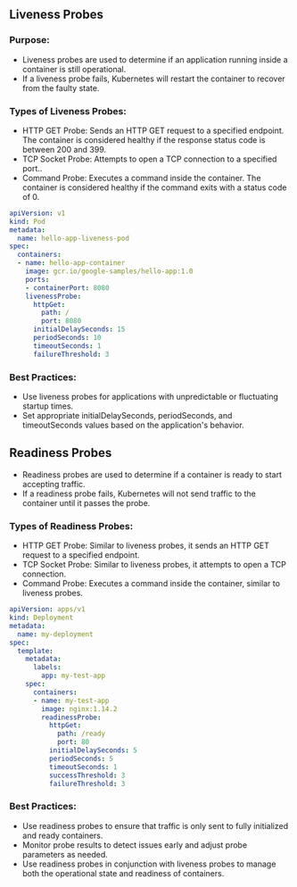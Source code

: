 ## Liveness Probes
### Purpose:
- Liveness probes are used to determine if an application running inside a container is still operational. 
- If a liveness probe fails, Kubernetes will restart the container to recover from the faulty state.

### Types of Liveness Probes:
- HTTP GET Probe: Sends an HTTP GET request to a specified endpoint. The container is considered healthy if the response status code is between 200 and 399.
- TCP Socket Probe: Attempts to open a TCP connection to a specified port..
- Command Probe: Executes a command inside the container. The container is considered healthy if the command exits with a status code of 0.

```yaml
apiVersion: v1
kind: Pod
metadata:
  name: hello-app-liveness-pod
spec:
  containers:
  - name: hello-app-container
    image: gcr.io/google-samples/hello-app:1.0
    ports:
    - containerPort: 8080
    livenessProbe:
      httpGet:
        path: /
        port: 8080
      initialDelaySeconds: 15
      periodSeconds: 10
      timeoutSeconds: 1
      failureThreshold: 3
```
### Best Practices:
- Use liveness probes for applications with unpredictable or fluctuating startup times.
- Set appropriate initialDelaySeconds, periodSeconds, and timeoutSeconds values based on the application's behavior.

## Readiness Probes
- Readiness probes are used to determine if a container is ready to start accepting traffic. 
- If a readiness probe fails, Kubernetes will not send traffic to the container until it passes the probe.
### Types of Readiness Probes:
- HTTP GET Probe: Similar to liveness probes, it sends an HTTP GET request to a specified endpoint.
- TCP Socket Probe: Similar to liveness probes, it attempts to open a TCP connection.
- Command Probe: Executes a command inside the container, similar to liveness probes.

```yaml
apiVersion: apps/v1
kind: Deployment
metadata:
  name: my-deployment
spec:
  template:
    metadata:
      labels:
        app: my-test-app
    spec:
      containers:
      - name: my-test-app
        image: nginx:1.14.2
        readinessProbe:
          httpGet:
            path: /ready
            port: 80
          initialDelaySeconds: 5
          periodSeconds: 5
          timeoutSeconds: 1
          successThreshold: 3
          failureThreshold: 3
```

### Best Practices:
- Use readiness probes to ensure that traffic is only sent to fully initialized and ready containers.
- Monitor probe results to detect issues early and adjust probe parameters as needed.
- Use readiness probes in conjunction with liveness probes to manage both the operational state and readiness of containers.
